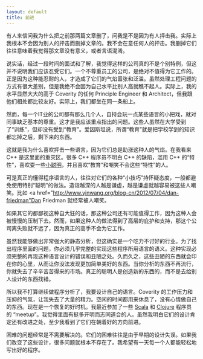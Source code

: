 ```yaml
---
layout: default
title: 前进
---
```


有人来信问我为什么把之前那两篇文章删了，问我是不是因为有人抨击我。实际上我根本不会因为别人的抨击而删掉文章的。我不会在意任何人的抨击。我删掉它们往往意味着我觉得那文章没有意义，或者言语混淆。

说实话，经过一段时间的面试和了解，我觉得这样的公司真的不是个别特例，但这并不说明我们应该忍受它们。一个不尊重员工的公司，是绝对不值得为它工作的。正是因为这种能忍耐的人，才造成了它们的气焰嚣张和泛滥。虽然处理工程问题的方式有很大差别，但是我绝不会因为自己水平比别人高就瞧不起人。实际上，我的水平显然大大的高于 Coverity 的任何 Principle Engineer 和 Architect，但我跟他们相处都比较友好。实际上，我们都坐在同一条船上。

然而，每一个IT业的公司都有那么几个人，自持会玩一点某些语言的小把戏，就对同事缺乏基本的尊重。这才是我应该重点指出的问题。这些人虽然在大学受到了“训练”，但却没有受到“教育”。爱因斯坦说，所谓“教育”就是把学校学到的知识都忘掉之后，剩下来的东西。

这就是我为什么喜欢抨击一些语言，因为它们总是助涨这种人的气焰。在我看来 C++ 是这里面的重灾区。很多 C++ 程序员不明白 C++ 的缺陷，滥用 C++ 的“特性”，喜欢耍一些<a href="http://www.yinwang.org/blog-cn/2013/03/15/language-design-mistake1">小聪明</a>，并且喜欢“教育”和嘲笑不会这些“特性”的人。

可是真正的懂得程序语言的人，往往对它们的各种“小技巧”持怀疑态度，一般都避免使用特别“聪明”的做法。造诣越深的人越是谦虚，越是谦虚就越容易被这些人嘲笑。比如 <a href="http://www.yinwang.org/blog-cn/2012/07/04/dan-friedman"Dan Friedman</a> 就经常被人嘲笑。

如果其它的都鄙视这种自大狂的话，那这种公司还有可能值得工作，因为这种人会被慢慢的压制下去。然而，如果这种人的做法得到了高层的庇护和支持，那这个公司离失败就不远了，因为真正的高手不会为它工作。

虽然我能够做出非常强大的静态分析，但这确实是一个吃力不讨好的行业。为了找出程序里面的问题，你必须几乎完整的实现这些程序所用语言的语义。这种实现必须完整的再现这种语言设计的错误和丑陋之处。久而久之，这些丑陋的东西就会印在你的心里，从而让你没法发现更加简单美好的东西。当你分析的东西不再流行，你就失去了辛辛苦苦得来的市场。真正的聪明人是创造新的东西的，而不是去给别人设计的东西找错。

所以我不打算继续做程序分析了，我要设计自己的语言。Coverity 的工作压力和压抑的气氛，让我失去了大量的精力。空闲的时间都用来休息了，没有心情做自己的东西。现在是一个恢复的好时机。我最近参加了一些 <a href="http://www.meetup.com/SF-Scala">Scala</a> 和 <a href="http://www.meetup.com/The-Bay-Area-Clojure-User-Group">Clojure</a> 程序员的 “meetup”。我觉得里面有挺多开明而志同道合的人。虽然我明白它们的设计肯定还有改进之处，至少我看到了它们在朝着好的方向前进。

困难的问题经常是不需要解决的。它们的困难往往是由于早期的设计失误。如果我们改变了这些设计，很多问题就根本不存在了。我希望有一天每一个人都能轻松地写出好的程序。
